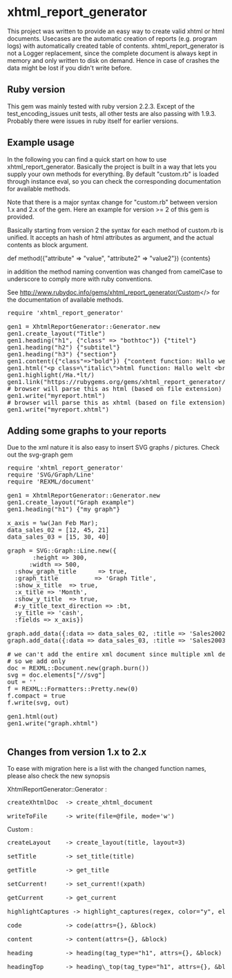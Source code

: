 xhtml_report_generator
======================

This project was written to provide an easy way to create valid xhtml or html documents.
Usecases are the automatic creation of reports (e.g. program logs) with automatically created table of contents.
xhtml_report_generator is not a Logger replacement, since the complete document is always kept in memory and
only written to disk on demand. Hence in case of crashes the data might be lost if you didn't write before.

Ruby version
-----
This gem was mainly tested with ruby version 2.2.3. Except of the test_encoding_issues unit tests, all other tests are 
also passing with 1.9.3. Probably there were issues in ruby itself for earlier versions.


Example usage
-------------
In the following you can find a quick start on how to use xhtml_report_generator.
Basically the project is built in a way that lets you supply your own methods for everything.
By default "custom.rb" is loaded through instance eval, so you can check the corresponding documentation for available methods.

Note that there is a major syntax change for "custom.rb" between version 1.x and 2.x of the gem.
Here an example for version >= 2 of this gem is provided.

Basically starting from version 2 the syntax for each method of custom.rb is unified. It accepts an hash of html attributes as argument, and the actual contents as block argument.

def method({"attribute" => "value", "attribute2" => "value2"}) {contents}

in addition the method naming convention was changed from camelCase to underscore to comply more with ruby conventions.

See <a href=http://www.rubydoc.info/gems/xhtml_report_generator/Custom>http://www.rubydoc.info/gems/xhtml_report_generator/Custom</> for the documentation of available methods.
 
<pre>
require 'xhtml_report_generator'

gen1 = XhtmlReportGenerator::Generator.new
gen1.create_layout("Title")
gen1.heading("h1", {"class" => "bothtoc"}) {"titel"}
gen1.heading("h2") {"subtitel"}
gen1.heading("h3") {"section"}
gen1.content({"class"=>"bold"}) {"content function: Hallo welt &lt;br /> html test &lt;span class=\"r\" >red span test&lt;/span>"}
gen1.html("&lt;p class=\"italic\">html function: Hallo welt &lt;br /> html test &lt;span class=\"r\" >red span test&lt;/span>&lt;/p>")
gen1.highlight(/Ha.*lt/)
gen1.link("https://rubygems.org/gems/xhtml_report_generator/") {"download the gem"}
# browser will parse this as html (based on file extension)
gen1.write("myreport.html")
# browser will parse this as xhtml (based on file extension)
gen1.write("myreport.xhtml")
</pre>

Adding some graphs to your reports
----------------------------------
Due to the xml nature it is also easy to insert SVG graphs / pictures. Check out the svg-graph gem

<pre>
require 'xhtml_report_generator'
require 'SVG/Graph/Line'
require 'REXML/document'

gen1 = XhtmlReportGenerator::Generator.new
gen1.create_layout("Graph example")
gen1.heading("h1") {"my graph"}

x_axis = %w(Jan Feb Mar);
data_sales_02 = [12, 45, 21]
data_sales_03 = [15, 30, 40]

graph = SVG::Graph::Line.new({
       :height => 300,
      :width => 500,
  :show_graph_title      => true,
  :graph_title          => 'Graph Title',
  :show_x_title  => true,
  :x_title => 'Month',
  :show_y_title  => true,
  #:y_title_text_direction => :bt,
  :y_title => 'cash',
  :fields => x_axis})

graph.add_data({:data => data_sales_02, :title => 'Sales2002'})
graph.add_data({:data => data_sales_03, :title => 'Sales2003'})

# we can't add the entire xml document since multiple xml declarations are invalid
# so we add only 
doc = REXML::Document.new(graph.burn())
svg = doc.elements["//svg"]
out = ''
f = REXML::Formatters::Pretty.new(0)
f.compact = true
f.write(svg, out)

gen1.html(out)
gen1.write("graph.xhtml")

</pre>




Changes from version 1.x to 2.x
-------------------------------
To ease with migration here is a list with the changed function names, please also check the new synopsis

XhtmlReportGenerator::Generator :

<pre>
createXhtmlDoc  -> create_xhtml_document

writeToFile	    -> write(file=@file, mode='w')
</pre>

Custom :

<pre>
createLayout 	-> create_layout(title, layout=3)

setTitle		-> set_title(title)

getTitle		-> get_title

setCurrent!		-> set_current!(xpath)

getCurrent		-> get_current

highlightCaptures -> highlight_captures(regex, color="y", el = @current)

code 			-> code(attrs={}, &block)

content			-> content(attrs={}, &block)

heading			-> heading(tag_type="h1", attrs={}, &block)

headingTop		-> heading\_top(tag_type="h1", attrs={}, &block)

</pre>

